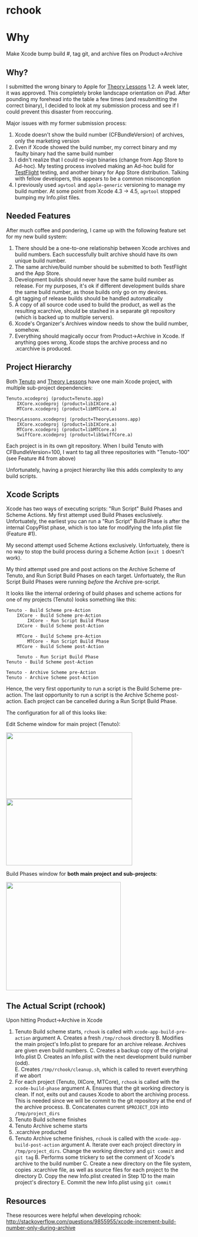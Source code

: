 # rchook


Why
======

Make Xcode bump build #, tag git, and archive files on Product->Archive


## Why?

I submitted the wrong binary to Apple for [Theory Lessons](http://musictheory.net/buy/lessons) 1.2.  A week
later, it was approved.  This completely broke landscape orientation on iPad.  After pounding my forehead into
the table a few times (and resubmitting the correct binary), I decided to look at my submission process
and see if I could prevent this disaster from reoccuring.

Major issues with my former submission process:
 1. Xcode doesn't show the build number (CFBundleVersion) of archives, only the marketing version
 2. Even if Xcode showed the build number, my correct binary and my faulty binary had the same build number
 3. I didn't realize that I could re-sign binaries (change from App Store to Ad-hoc).
My testing process involved making an Ad-hoc build for [TestFlight](http://testflightapp.com) testing, and another binary for App Store distribution.  Talking with fellow developers, this appears to be a common misconception
 4. I previously used `agvtool` and `apple-generic` versioning to manage my build number.  At some point from Xcode 4.3 -> 4.5, `agvtool` stopped bumping my Info.plist files.


## Needed Features

After much coffee and pondering, I came up with the following feature set for my new build system:

 1. There should be a one-to-one relationship between Xcode archives and build numbers.  Each successfully
    built archive should have its own unique build number.
 2. The same archive/build number should be submitted to both TestFlight and the App Store.
 3. Development builds should never have the same build number as release.  For my purposes, it's ok if 
    different development builds share the same build number, as those builds only go on my devices.
 4. git tagging of release builds should be handled automatically
 5. A copy of all source code used to build the product, as well as the resulting xcarchive, should be stashed
    in a separate git repository (which is backed up to multiple servers).
 6. Xcode's Organizer's Archives window needs to show the build number, somehow.
 7. Everything should magically occur from Product->Archive in Xcode.  If anything goes wrong, Xcode stops the archive
    process and no .xcarchive is produced.


## Project Hierarchy

Both [Tenuto](http://musictheory.net/buy/tenuto) and [Theory Lessons](http://musictheory.net/buy/lessons) have one
main Xcode project, with multiple sub-project dependencies:

    Tenuto.xcodeproj (product=Tenuto.app)
        IXCore.xcodeproj (product=libIXCore.a)
        MTCore.xcodeproj (product=libMTCore.a)

    TheoryLessons.xcodeproj (product=TheoryLessons.app)
        IXCore.xcodeproj (product=libIXCore.a)
        MTCore.xcodeproj (product=libMTCore.a)
        SwiffCore.xcodeproj (product=libSwiffCore.a)

Each project is in its own git repository.  When I build Tenuto with CFBundleVersion=100, I want to tag all
three repositories with "Tenuto-100" (see Feature #4 from above)

Unfortunately, having a project hierarchy like this adds complexity to any build scripts.


## Xcode Scripts

Xcode has two ways of executing scripts: "Run Script" Build Phases and Scheme Actions.  My first attempt
used Build Phases exclusively.  Unfortuately, the earliest you can run a "Run Script" Build Phase is after
the internal CopyPlist phase, which is too late for modifying the Info.plist file (Feature #1).

My second attempt used Scheme Actions exclusively.  Unfortuately, there is no way to stop the build process
during a Scheme Action (`exit 1` doesn't work).

My third attempt used pre and post actions on the Archive Scheme of Tenuto, and Run Script Build Phases on 
each target.  Unfortuately, the Run Script Build Phases were running *before* the Archive pre-script.

It looks like the internal ordering of build phases and scheme actions for one of my projects (Tenuto) looks
something like this:

    Tenuto - Build Scheme pre-Action
        IXCore - Build Scheme pre-Action
            IXCore - Run Script Build Phase
        IXCore - Build Scheme post-Action

        MTCore - Build Scheme pre-Action
            MTCore - Run Script Build Phase
        MTCore - Build Scheme post-Action

        Tenuto - Run Script Build Phase
    Tenuto - Build Scheme post-Action

    Tenuto - Archive Scheme pre-Action
    Tenuto - Archive Scheme post-Action


Hence, the very first opportunity to run a script is the Build Scheme pre-action.
The last opportunity to run a script is the Archive Scheme post-action.
Each project can be cancelled during a Run Script Build Phase.

The configuration for all of this looks like:

Edit Scheme window for main project (Tenuto):

<img src="https://raw.github.com/musictheory/rchook/master/images/ss1.jpg" width="342" height="180"><br>
<img src="https://raw.github.com/musictheory/rchook/master/images/ss2.jpg" width="342" height="180"><br>

Build Phases window for **both main project and sub-projects**:

<img src="https://raw.github.com/musictheory/rchook/master/images/ss3.jpg" width="311" height="293"><br>


## The Actual Script (rchook)

Upon hitting Product->Archive in Xcode

 1. Tenuto Build scheme starts, `rchook` is called with `xcode-app-build-pre-action` argument
  A. Creates a fresh `/tmp/rchook` directory
  B. Modifies the main project's Info.plist to prepare for an archive release.
     Archives are given even build numbers.
  C. Creates a backup copy of the original Info.plist
  D. Creates an Info.plist with the next development build number (odd).  
  E. Creates `/tmp/rchook/cleanup.sh`, which is called to revert everything if we abort
 2. For each project (Tenuto, IXCore, MTCore), `rchook` is called with the `xcode-build-phase` argument
  A. Ensures that the git working directory is clean.  If not, exits out and causes Xcode
     to abort the archiving process.  This is needed since we will be commit to the git
     repository at the end of the archive process.
  B. Concatenates current `$PROJECT_DIR` into `/tmp/project_dirs`
 3. Tenuto Build scheme finishes
 4. Tenuto Archive scheme starts
 5. .xcarchive producted
 6. Tenuto Archive scheme finishes, `rchook` is called with the `xcode-app-build-post-action` argument
  A. Iterate over each project directory in `/tmp/project_dirs`.  Change the working directory and `git commit` and `git tag`
  B. Performs some trickery to set the comment of Xcode's archive to the build number
  C. Create a new directory on the file system, copies .xcarchive file, as well as source files for each project to the directory
  D. Copy the new Info.plist created in Step 1D to the main project's directory
  E. Commit the new Info.plist using `git commit`


## Resources

These resources were helpful when developing rchook:
http://stackoverflow.com/questions/9855955/xcode-increment-build-number-only-during-archive
